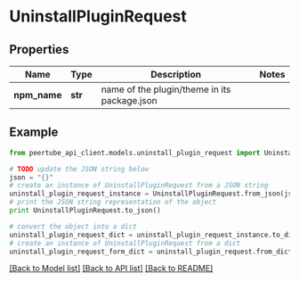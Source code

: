 # UninstallPluginRequest


## Properties
Name | Type | Description | Notes
------------ | ------------- | ------------- | -------------
**npm_name** | **str** | name of the plugin/theme in its package.json | 

## Example

```python
from peertube_api_client.models.uninstall_plugin_request import UninstallPluginRequest

# TODO update the JSON string below
json = "{}"
# create an instance of UninstallPluginRequest from a JSON string
uninstall_plugin_request_instance = UninstallPluginRequest.from_json(json)
# print the JSON string representation of the object
print UninstallPluginRequest.to_json()

# convert the object into a dict
uninstall_plugin_request_dict = uninstall_plugin_request_instance.to_dict()
# create an instance of UninstallPluginRequest from a dict
uninstall_plugin_request_form_dict = uninstall_plugin_request.from_dict(uninstall_plugin_request_dict)
```
[[Back to Model list]](../README.md#documentation-for-models) [[Back to API list]](../README.md#documentation-for-api-endpoints) [[Back to README]](../README.md)


